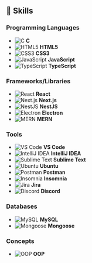 ## 🌟 Skills

### Programming Languages
- ![C](https://img.shields.io/badge/C-000000?style=flat&logo=c&logoColor=white) **C**
- ![HTML5](https://img.shields.io/badge/HTML5-E34F26?style=flat&logo=html5&logoColor=white) **HTML5**
- ![CSS3](https://img.shields.io/badge/CSS3-1572B6?style=flat&logo=css3&logoColor=white) **CSS3**
- ![JavaScript](https://img.shields.io/badge/JavaScript-F7DF1E?style=flat&logo=javascript&logoColor=black) **JavaScript**
- ![TypeScript](https://img.shields.io/badge/TypeScript-007ACC?style=flat&logo=typescript&logoColor=white) **TypeScript**

### Frameworks/Libraries
- ![React](https://img.shields.io/badge/React-61DAFB?style=flat&logo=react&logoColor=black) **React**
- ![Next.js](https://img.shields.io/badge/Next.js-000000?style=flat&logo=next.js&logoColor=white) **Next.js**
- ![NestJS](https://img.shields.io/badge/NestJS-E0234E?style=flat&logo=nestjs&logoColor=white) **NestJS**
- ![Electron](https://img.shields.io/badge/Electron-47848F?style=flat&logo=electron&logoColor=white) **Electron**
- ![MERN](https://img.shields.io/badge/MERN-000000?style=flat&logo=mongodb&logoColor=white) **MERN**

### Tools
- ![VS Code](https://img.shields.io/badge/VS_Code-007ACC?style=flat&logo=visual-studio-code&logoColor=white) **VS Code**
- ![IntelliJ IDEA](https://img.shields.io/badge/IntelliJ_IDEA-000000?style=flat&logo=intellij-idea&logoColor=white) **IntelliJ IDEA**
- ![Sublime Text](https://img.shields.io/badge/Sublime_Text-FF9800?style=flat&logo=sublime-text&logoColor=white) **Sublime Text**
- ![Ubuntu](https://img.shields.io/badge/Ubuntu-E95420?style=flat&logo=ubuntu&logoColor=white) **Ubuntu**
- ![Postman](https://img.shields.io/badge/Postman-FF6C37?style=flat&logo=postman&logoColor=white) **Postman**
- ![Insomnia](https://img.shields.io/badge/Insomnia-4000BF?style=flat&logo=insomnia&logoColor=white) **Insomnia**
- ![Jira](https://img.shields.io/badge/Jira-0052CC?style=flat&logo=jira&logoColor=white) **Jira**
- ![Discord](https://img.shields.io/badge/Discord-5865F2?style=flat&logo=discord&logoColor=white) **Discord**

### Databases
- ![MySQL](https://img.shields.io/badge/MySQL-4479A1?style=flat&logo=mysql&logoColor=white) **MySQL**
- ![Mongoose](https://img.shields.io/badge/Mongoose-880000?style=flat&logo=mongoose&logoColor=white) **Mongoose**

### Concepts
- ![OOP](https://img.shields.io/badge/OOP-000000?style=flat&logo=object-oriented-programming&logoColor=white) **OOP**

